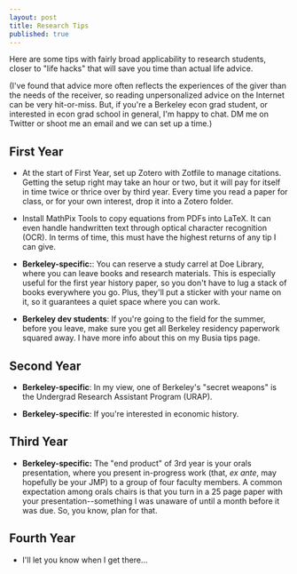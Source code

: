 ```yaml
---
layout: post
title: Research Tips
published: true
---
```


Here are some tips with fairly broad applicability to research students, closer to "life hacks" that will save you time than actual life advice. 

(I've found that advice more often reflects the experiences of the giver than the needs of the receiver, so reading unpersonalized advice on the Internet can be very hit-or-miss. But, if you're a Berkeley econ grad student, or interested in econ grad school in general, I'm happy to chat. DM me on Twitter or shoot me an email and we can set up a time.)

## First Year
* At the start of First Year, set up Zotero with Zotfile to manage citations. Getting the setup right may take an hour or two, but it will pay for itself in time twice or thrice over by third year. Every time you read a paper for class, or for your own interest, drop it into a Zotero folder.

* Install MathPix Tools to copy equations from PDFs into LaTeX. It can even handle handwritten text through optical character recognition (OCR). In terms of time, this must have the highest returns of any tip I can give.

* **Berkeley-specific:**: You can reserve a study carrel at Doe Library, where you can leave books and research materials. This is especially useful for the first year history paper, so you don't have to lug a stack of books everywhere you go. Plus, they'll put a sticker with your name on it, so it guarantees a quiet space where you can work.

* **Berkeley dev students**: If you're going to the field for the summer, before you leave, make sure you get all Berkeley residency paperwork squared away. I have more info about this on my Busia tips page.

## Second Year
* **Berkeley-specific**: In my view, one of Berkeley's "secret weapons" is the Undergrad Research Assistant Program (URAP).

* **Berkeley-specific**: If you're interested in economic history. 

## Third Year
* **Berkeley-specific:** The "end product" of 3rd year is your orals presentation, where you present in-progress work (that, _ex ante_, may hopefully be your JMP) to a group of four faculty members. A common expectation among orals chairs is that you turn in a 25 page paper with your presentation--something I was unaware of until a month before it was due. So, you know, plan for that.

## Fourth Year
* I'll let you know when I get there...